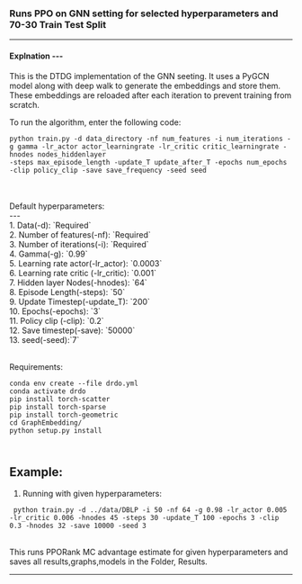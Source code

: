 ### Runs PPO on GNN setting for selected hyperparameters and 70-30 Train Test Split

---
#### Explnation ---
This is the DTDG implementation of the GNN seeting. It uses a PyGCN model along with deep walk to generate the embeddings and store them. These embeddings are reloaded after each iteration to prevent training from scratch. 



To run the algorithm, enter the following code:<br>
``` 
python train.py -d data_directory -nf num_features -i num_iterations -g gamma -lr_actor actor_learningrate -lr_critic critic_learningrate -hnodes nodes_hiddenlayer
-steps max_episode_length -update_T update_after_T -epochs num_epochs -clip policy_clip -save save_frequency -seed seed 
```
<br>
<br>Default hyperparameters:<br> 
---<br>
1. Data(-d): `Required` <br>
2. Number of features(-nf): `Required` <br>
3. Number of iterations(-i): `Required` <br>
4. Gamma(-g): `0.99` <br>
5. Learning rate actor(-lr_actor): `0.0003` <br>
6. Learning rate critic (-lr_critic): `0.001` <br>
7. Hidden layer Nodes(-hnodes): `64` <br>
8. Episode Length(-steps): `50` <br>
9. Update Timestep(-update_T): `200` <br>
10. Epochs(-epochs): `3` <br>
11. Policy clip (-clip): `0.2` <br>
12. Save timestep(-save): `50000` <br>
13. seed(-seed):`7` <br>

<br>Requirements:
```
conda env create --file drdo.yml
conda activate drdo
pip install torch-scatter
pip install torch-sparse
pip install torch-geometric
cd GraphEmbedding/
python setup.py install
```
<br>Example: 
---
1. Running with given hyperparameters: <br> 
``` 
 python train.py -d ../data/DBLP -i 50 -nf 64 -g 0.98 -lr_actor 0.005 -lr_critic 0.006 -hnodes 45 -steps 30 -update_T 100 -epochs 3 -clip 0.3 -hnodes 32 -save 10000 -seed 3
```



<br>
This runs PPORank MC advantage estimate for given hyperparameters and saves all results,graphs,models in the Folder, Results.

---



